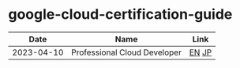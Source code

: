 # google-cloud-certification-guide

| Date       | Name                         | Link                                                         |
| ---------- | ---------------------------- | ------------------------------------------------------------ |
| 2023-04-10 | Professional Cloud Developer | [EN](professional_cloud_developer/en.md) [JP](professional_cloud_developer/jp.md) |
